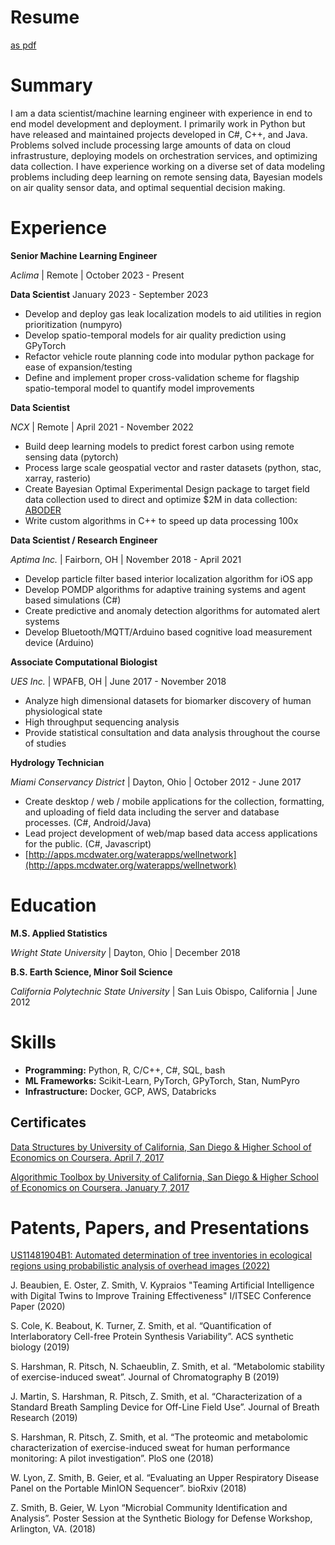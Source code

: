 # Resume 

 [as pdf](resume_zach_smith.pdf) 

# Summary

I am a data scientist/machine learning engineer with experience in end to end model development and deployment.
I primarily work in Python but have released and maintained projects developed in C#, C++, and Java.
Problems solved include processing large amounts of data on cloud infrastrusture, deploying models on orchestration services, and optimizing data collection.
I have experience working on a diverse set of data modeling problems including deep learning on remote sensing data, Bayesian models on air quality sensor data, and optimal sequential decision making.

# Experience

**Senior Machine Learning Engineer**

*Aclima* | Remote | October 2023 - Present

**Data Scientist** January 2023 - September 2023

- Develop and deploy gas leak localization models to aid utilities in region prioritization (numpyro)
- Develop spatio-temporal models for air quality prediction using GPyTorch
- Refactor vehicle route planning code into modular python package for ease of expansion/testing
- Define and implement proper cross-validation scheme for flagship spatio-temporal model to quantify model improvements

**Data Scientist**

*NCX* | Remote | April 2021 - November 2022

- Build deep learning models to predict forest carbon using remote sensing data (pytorch)
- Process large scale geospatial vector and raster datasets (python, stac, xarray, rasterio)
- Create Bayesian Optimal Experimental Design package to target field data collection used to direct and optimize $2M in data collection: [ABODER](https://github.com/ncx-co/aboder)
- Write custom algorithms in C++ to speed up data processing 100x

**Data Scientist /  Research Engineer**

*Aptima Inc.* | Fairborn, OH | November 2018 - April 2021

- Develop particle filter based interior localization algorithm for iOS app
- Develop POMDP algorithms for adaptive training systems and agent based simulations (C#)
- Create predictive and anomaly detection algorithms for automated alert systems
- Develop Bluetooth/MQTT/Arduino based cognitive load measurement device (Arduino)

**Associate Computational Biologist**

*UES Inc.* | WPAFB, OH | June 2017 - November 2018

- Analyze high dimensional datasets for biomarker discovery of human physiological state
- High throughput sequencing analysis
- Provide statistical consultation and data analysis throughout the course of studies

**Hydrology Technician**

*Miami Conservancy District* | Dayton, Ohio | October 2012 - June 2017

- Create desktop / web / mobile applications for the collection, formatting, and uploading of field data including the server and database processes. (C#, Android/Java)
- Lead project development of web/map based data access applications for the public. (C#, Javascript)
- [http://apps.mcdwater.org/waterapps/wellnetwork](http://apps.mcdwater.org/waterapps/wellnetwork)


# Education

**M.S. Applied Statistics**

*Wright State University* | Dayton, Ohio | December 2018

**B.S. Earth Science, Minor Soil Science**

*California Polytechnic State University* | San Luis Obispo, California | June 2012

# Skills

- **Programming:** Python, R, C/C++, C#, SQL, bash
- **ML Frameworks:** Scikit-Learn, PyTorch, GPyTorch, Stan, NumPyro
- **Infrastructure:** Docker, GCP, AWS, Databricks

## Certificates

[Data Structures by University of California, San Diego & Higher School of Economics on
Coursera. April 7, 2017](https://www.coursera.org/account/accomplishments/verify/P8Z2EDU9U5EV)

[Algorithmic Toolbox by University of California, San Diego & Higher School of Economics
on Coursera. January 7, 2017](https://www.coursera.org/account/accomplishments/verify/8Y7YNSLQ3ZNP)

# Patents, Papers, and Presentations

[US11481904B1: Automated determination of tree inventories in ecological regions using probabilistic analysis of overhead images (2022)](https://patents.google.com/patent/US11481904B1/en?inventor=Holkesvik&oq=Holkesvik)

J. Beaubien, E. Oster, Z. Smith, V. Kypraios "Teaming Artificial Intelligence with 
Digital Twins to Improve Training Effectiveness" I/ITSEC Conference Paper (2020)

S. Cole, K. Beabout, K. Turner, Z. Smith, et al. “Quantification of Interlaboratory
Cell-free Protein Synthesis Variability”. ACS synthetic biology (2019)

S. Harshman, R. Pitsch, N. Schaeublin, Z. Smith, et al. “Metabolomic stability of
exercise-induced sweat”. Journal of Chromatography B (2019)

J. Martin, S. Harshman, R. Pitsch, Z. Smith, et al. “Characterization of a
Standard Breath Sampling Device for Off-Line Field Use”. Journal of Breath Research (2019)

S. Harshman, R. Pitsch, Z. Smith, et al. “The proteomic and metabolomic
characterization of exercise-induced sweat for human performance monitoring: A
pilot investigation”. PloS one (2018)

W. Lyon, Z. Smith, B. Geier, et al. “Evaluating an Upper Respiratory Disease Panel
on the Portable MinION Sequencer”. bioRxiv (2018)

Z. Smith, B. Geier, W. Lyon “Microbial Community Identification and Analysis”.
Poster Session at the Synthetic Biology for Defense Workshop, Arlington, VA. (2018)

